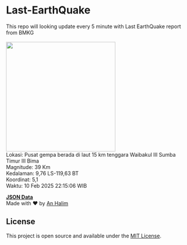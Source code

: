 # Last-EarthQuake
This repo will looking update every 5 minute with Last EarthQuake report from BMKG
<br>
<br>
<img src="undefined" width="300"/>
<br>
Lokasi: Pusat gempa berada di laut 15 km tenggara Waibakul  III Sumba Timur III Bima <br>
Magnitude: 39 Km <br>
Kedalaman: 9,76 LS-119,63 BT <br>
Koordinat: 5,1 <br>
Waktu: 10 Feb 2025 22:15:06 WIB <br>

<a href="./data/data.json">**JSON Data**</a>
<br>
Made with ❤️ by <a href="https://github.com/an-halim">An Halim</a>
## License

This project is open source and available under the [MIT License](LICENSE).
